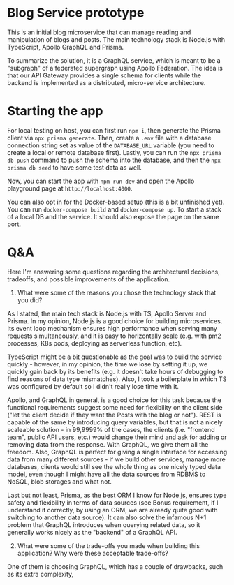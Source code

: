 # Blog Service prototype

This is an initial blog microservice that can manage reading and manipulation of blogs and posts. The main technology stack is Node.js with TypeScript, Apollo GraphQL and Prisma.

To summarize the solution, it is a GraphQL service, which is meant to be a "subgraph" of a federated supergraph using Apollo Federation. The idea is that our API Gateway provides a single schema for clients while the backend is implemented as a distributed, micro-service architecture.

# Starting the app

For local testing on host, you can first run `npm i`, then generate the Prisma client via `npx prisma generate`. Then, create a `.env` file with a database connection string set as value of the `DATABASE_URL` variable (you need to create a local or remote database first). Lastly, you can run the `npx prisma db push` command to push the schema into the database, and then the `npx prisma db seed` to have some test data as well.

Now, you can start the app with `npm run dev` and open the Apollo playground page at `http://localhost:4000`.

You can also opt in for the Docker-based setup (this is a bit unfinished yet). You can run `docker-compose build` and `docker-compose up`. To start a stack of a local DB and the service. It should also expose the page on the same port.

# Q&A

Here I'm answering some questions regarding the architectural decisions, tradeoffs, and possible improvements of the application.

1. What were some of the reasons you chose the technology stack that you did?

As I stated, the main tech stack is Node.js with TS, Apollo Server and Prisma. In my opinion, Node.js is a good choice for building microservices. Its event loop mechanism ensures high performance when serving many requests simultaneously, and it is easy to horizontally scale (e.g. with pm2 processes, K8s pods, deploying as serverless function, etc).

TypeScript might be a bit questionable as the goal was to build the service quickly - however, in my opinion, the time we lose by setting it up, we quickly gain back by its benefits (e.g. it doesn't take hours of debugging to find reasons of data type mismatches). Also, I took a boilerplate in which TS was configured by default so I didn't really lose time with it.

Apollo, and GraphQL in general, is a good choice for this task because the functional requirements suggest some need for flexibility on the client side ("let the client decide if they want the Posts with the blog or not"). REST is capable of the same by introducing query variables, but that is not a nicely scaleable solution - in 99,9999% of the cases, the clients (i.e. "frontend team", public API users, etc.) would change their mind and ask for adding or removing data from the response. With GraphQL, we give them all the freedom. Also, GraphQL is perfect for giving a single interface for accessing data from many different sources - if we build other services, manage more databases, clients would still see the whole thing as one nicely typed data model, even though I might have all the data sources from RDBMS to NoSQL, blob storages and what not.

Last but not least, Prisma, as the best ORM I know for Node.js, ensures type safety and flexibility in terms of data sources (see Bonus requirement, if I understand it correctly, by using an ORM, we are already quite good with switching to another data source). It can also solve the infamous N+1 problem that GraphQL introduces when querying related data, so it generally works nicely as the "backend" of a GraphQL API.

2. What were some of the trade-offs you made when building this application? Why
   were these acceptable trade-offs?

One of them is choosing GraphQL, which has a couple of drawbacks, such as its extra complexity,
